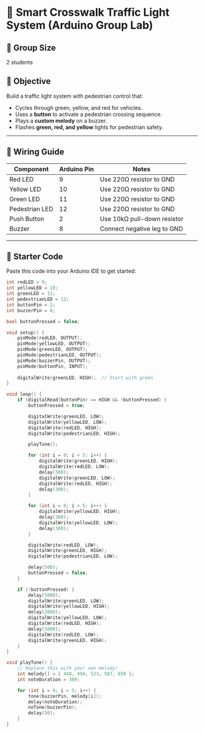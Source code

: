 # 🚦 Smart Crosswalk Traffic Light System (Arduino Group Lab)

## 👥 Group Size
2 students

## 🎯 Objective
Build a traffic light system with pedestrian control that:
- Cycles through green, yellow, and red for vehicles.
- Uses a **button** to activate a pedestrian crossing sequence.
- Plays a **custom melody** on a buzzer.
- Flashes **green, red, and yellow** lights for pedestrian safety.

---

## 🔌 Wiring Guide

| Component        | Arduino Pin | Notes                          |
|------------------|-------------|---------------------------------|
| Red LED          | 9           | Use 220Ω resistor to GND        |
| Yellow LED       | 10          | Use 220Ω resistor to GND        |
| Green LED        | 11          | Use 220Ω resistor to GND        |
| Pedestrian LED   | 12          | Use 220Ω resistor to GND        |
| Push Button      | 2           | Use 10kΩ pull-down resistor     |
| Buzzer           | 8           | Connect negative leg to GND     |

---

## 🧾 Starter Code

Paste this code into your Arduino IDE to get started:

```cpp
int redLED = 9;
int yellowLED = 10;
int greenLED = 11;
int pedestrianLED = 12;
int buttonPin = 2;
int buzzerPin = 8;

bool buttonPressed = false;

void setup() {
    pinMode(redLED, OUTPUT);
    pinMode(yellowLED, OUTPUT);
    pinMode(greenLED, OUTPUT);
    pinMode(pedestrianLED, OUTPUT);
    pinMode(buzzerPin, OUTPUT);
    pinMode(buttonPin, INPUT);
    
    digitalWrite(greenLED, HIGH);  // Start with green
}

void loop() {
    if (digitalRead(buttonPin) == HIGH && !buttonPressed) {
        buttonPressed = true;

        digitalWrite(greenLED, LOW);
        digitalWrite(yellowLED, LOW);
        digitalWrite(redLED, HIGH);
        digitalWrite(pedestrianLED, HIGH);

        playTune();

        for (int i = 0; i < 5; i++) {
            digitalWrite(greenLED, HIGH);
            digitalWrite(redLED, LOW);
            delay(300);
            digitalWrite(greenLED, LOW);
            digitalWrite(redLED, HIGH);
            delay(300);
        }

        for (int i = 0; i < 5; i++) {
            digitalWrite(yellowLED, HIGH);
            delay(300);
            digitalWrite(yellowLED, LOW);
            delay(300);
        }

        digitalWrite(redLED, LOW);
        digitalWrite(greenLED, HIGH);
        digitalWrite(pedestrianLED, LOW);

        delay(500);
        buttonPressed = false;
    }

    if (!buttonPressed) {
        delay(5000);
        digitalWrite(greenLED, LOW);
        digitalWrite(yellowLED, HIGH);
        delay(2000);
        digitalWrite(yellowLED, LOW);
        digitalWrite(redLED, HIGH);
        delay(5000);
        digitalWrite(redLED, LOW);
        digitalWrite(greenLED, HIGH);
    }
}

void playTune() {
    // Replace this with your own melody!
    int melody[] = { 440, 494, 523, 587, 659 };
    int noteDuration = 300;

    for (int i = 0; i < 5; i++) {
        tone(buzzerPin, melody[i]);
        delay(noteDuration);
        noTone(buzzerPin);
        delay(50);
    }
}
